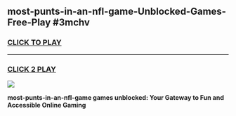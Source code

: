 
## most-punts-in-an-nfl-game-Unblocked-Games-Free-Play #3mchv
<h3>
<a href="https://us.freeplayer.one?title=most-punts-in-an-nfl-game&ref=9M">CLICK TO PLAY</a></h3>
<hr>

<h3>
<a href="https://us.freeplayer.one?title=most-punts-in-an-nfl-game&ref=9M">CLICK 2 PLAY</a>
  
</h3>

<a href="https://us.freeplayer.one?title=most-punts-in-an-nfl-game&ref=9M"><img src="https://clearcache.store/games.png"></a>


**most-punts-in-an-nfl-game games unblocked: Your Gateway to Fun and Accessible Online Gaming**
